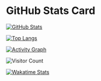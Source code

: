 # GitHub Stats Card

<!-- 动态统计卡片 -->
[![GitHub Stats](https://github-readme-stats.vercel.app/api?username=lowkidzhao&show_icons=true&theme=radical&hide_border=true&include_all_commits=true&count_private=true)](https://github.com/anuraghazra/github-readme-stats)

<!-- 语言使用统计 -->
[![Top Langs](https://github-readme-stats.vercel.app/api/top-langs/?username=lowkidzhao&layout=compact&theme=radical&hide_border=true)](https://github.com/anuraghazra/github-readme-stats)

<!-- 活动图 -->
[![Activity Graph](https://github-readme-activity-graph.vercel.app/graph?username=lowkidzhao&bg_color=0d1117&color=58a6ff&line=1f6feb&point=58a6ff&area=true&hide_border=true)](https://github.com/ashutosh00710/github-readme-activity-graph)

<!-- 访客计数器 -->
![Visitor Count](https://profile-counter.glitch.me/lowkidzhao/count.svg)

<!-- Wakatime统计 -->
[![Wakatime Stats](https://github-readme-stats.vercel.app/api/wakatime?username=@lowkidzhao&theme=radical&hide_border=true)](https://github.com/anuraghazra/github-readme-stats)
